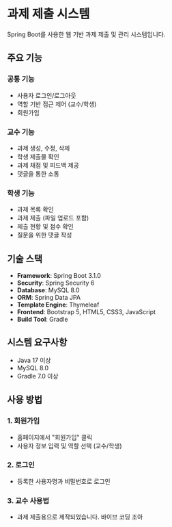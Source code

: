 # 과제 제출 시스템

Spring Boot를 사용한 웹 기반 과제 제출 및 관리 시스템입니다.

## 주요 기능

### 공통 기능
- 사용자 로그인/로그아웃
- 역할 기반 접근 제어 (교수/학생)
- 회원가입

### 교수 기능
- 과제 생성, 수정, 삭제
- 학생 제출물 확인
- 과제 채점 및 피드백 제공
- 댓글을 통한 소통

### 학생 기능
- 과제 목록 확인
- 과제 제출 (파일 업로드 포함)
- 제출 현황 및 점수 확인
- 질문을 위한 댓글 작성

## 기술 스택

- **Framework**: Spring Boot 3.1.0
- **Security**: Spring Security 6
- **Database**: MySQL 8.0
- **ORM**: Spring Data JPA
- **Template Engine**: Thymeleaf
- **Frontend**: Bootstrap 5, HTML5, CSS3, JavaScript
- **Build Tool**: Gradle

## 시스템 요구사항

- Java 17 이상
- MySQL 8.0
- Gradle 7.0 이상

## 사용 방법

### 1. 회원가입
- 홈페이지에서 "회원가입" 클릭
- 사용자 정보 입력 및 역할 선택 (교수/학생)

### 2. 로그인
- 등록한 사용자명과 비밀번호로 로그인

### 3. 교수 사용법
- 과제 제출용으로 제작되었습니다.
바이브 코딩 조아
